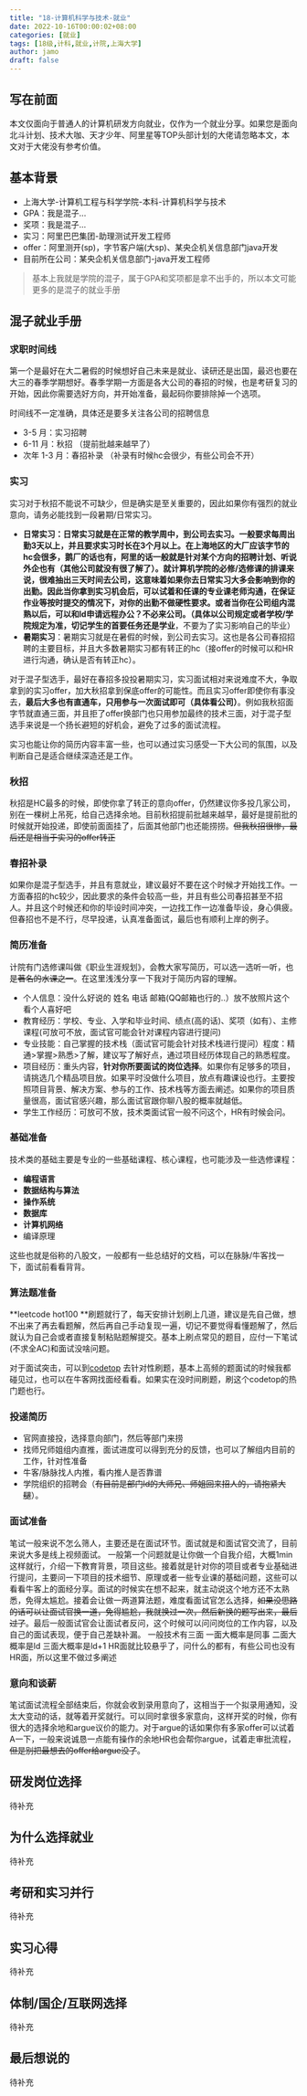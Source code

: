 ```yaml
---
title: "18-计算机科学与技术-就业"
date: 2022-10-16T00:00:02+08:00
categories: [就业]
tags: [18级,计科,就业,计院,上海大学]
author: jamo
draft: false
---
```



## 写在前面

本文仅面向于普通人的计算机研发方向就业，仅作为一个就业分享。如果您是面向北斗计划、技术大咖、天才少年、阿里星等TOP头部计划的大佬请忽略本文，本文对于大佬没有参考价值。

## 基本背景

- 上海大学-计算机工程与科学学院-本科-计算机科学与技术
- GPA：我是混子... 
- 奖项：我是混子... 
- 实习：阿里巴巴集团-助理测试开发工程师
- offer：阿里测开(sp)，字节客户端(大sp)、某央企机关信息部门java开发
- 目前所在公司：某央企机关信息部门-java开发工程师
> 基本上我就是学院的混子，属于GPA和奖项都是拿不出手的，所以本文可能更多的是混子的就业手册



## 混子就业手册
### 求职时间线

第一个是最好在大二暑假的时候想好自己未来是就业、读研还是出国，最迟也要在大三的春季学期想好。春季学期一方面是各大公司的春招的时候，也是考研复习的开始，因此你需要选好方向，并开始准备，最起码你要排除掉一个选项。

时间线不一定准确，具体还是要多关注各公司的招聘信息

- 3-5 月：实习招聘
- 6-11 月：秋招 （提前批越来越早了）
- 次年 1-3 月：春招补录 （补录有时候hc会很少，有些公司会不开）


### 实习
实习对于秋招不能说不可缺少，但是确实是至关重要的，因此如果你有强烈的就业意向，请务必能找到一段暑期/日常实习。

- **日常实习：**日常实习就是在正常的教学周中，到公司去实习。一般要求每周出勤3天以上，并且要求实习时长在3个月以上。**在上海地区的大厂应该字节的hc会很多，鹅厂的话也有，阿里的话一般就是针对某个方向的招聘计划、听说外企也有（其他公司就没有很了解了）**。就计算机学院的必修/选修课的排课来说，很难抽出三天时间去公司，这意味着如果你去日常实习大多会影响到你的出勤。因此当你拿到实习机会后，可以试着和任课的专业课老师沟通，在保证作业等按时提交的情况下，对你的出勤不做硬性要求。或者当你在公司组内混熟以后，可以和ld申请远程办公？不必来公司。（具体以公司规定或者学校/学院规定为准，切记**学生的首要任务还是学业**，不要为了实习影响自己的毕业）
- **暑期实习**：暑期实习就是在暑假的时候，到公司去实习。这也是各公司春招招聘的主要目标，并且大多数暑期实习都有转正的hc（接offer的时候可以和HR进行沟通，确认是否有转正hc）。

对于混子型选手，最好在春招多投投暑期实习，实习面试相对来说难度不大，争取拿到的实习offer，加大秋招拿到保底offer的可能性。而且实习offer即使你有事没去，**最后大多也有直通车，只用参与一次面试即可（具体看公司）**。例如我秋招面字节就直通三面，并且拒了offer换部门也只用参加最终的技术三面，对于混子型选手来说是一个扬长避短的好机会，避免了过多的面试流程。

实习也能让你的简历内容丰富一些，也可以通过实习感受一下大公司的氛围，以及判断自己是适合继续深造还是工作。

### 秋招
秋招是HC最多的时候，即使你拿了转正的意向offer，仍然建议你多投几家公司，别在一棵树上吊死，给自己选择余地。目前秋招提前批越来越早，最好是提前批的时候就开始投递，即使前面面挂了，后面其他部门也还能捞捞。~~但我秋招很惨，最后还是相当于实习的offer转正~~

### 春招补录
如果你是混子型选手，并且有意就业，建议最好不要在这个时候才开始找工作。一方面春招的hc较少，因此要求的条件会较高一些，并且有些公司春招甚至不招人。并且这个时候还和你的毕设时间冲突，一边找工作一边准备毕设，身心俱疲。但春招也不是不行，尽早投递，认真准备面试，最后也有顺利上岸的例子。


### 简历准备
计院有门选修课叫做《职业生涯规划》，会教大家写简历，可以选一选听一听，也是~~著名的水课之一~~。在这里浅浅分享一下我对于简历内容的理解。

- 个人信息：没什么好说的 姓名 电话 邮箱(QQ邮箱也行的..）放不放照片这个看个人喜好吧
- 教育经历：学校、专业、入学和毕业时间、绩点(高的话)、奖项（如有）、主修课程(可放可不放，面试官可能会针对课程内容进行提问)
- 专业技能：自己掌握的技术栈（面试官可能会针对技术栈进行提问）程度：精通>掌握>熟悉>了解，建议写了解好点，通过项目经历体现自己的熟悉程度。
- 项目经历：重头内容，**针对你所要面试的岗位选择**。如果你有足够多的项目，请挑选几个精品项目放。如果平时没做什么项目，放点有趣课设也行。主要按照项目背景、解决方案、参与的工作、技术栈等方面去阐述。如果你的项目质量很高，面试官感兴趣，那么面试官跟你聊八股的概率就越低。
- 学生工作经历：可放可不放，技术类面试官一般不问这个，HR有时候会问。

### 基础准备
技术类的基础主要是专业的一些基础课程、核心课程，也可能涉及一些选修课程：

- **编程语言**
- **数据结构与算法**
- **操作系统**
- **数据库**
- **计算机网络**
- 编译原理

这些也就是俗称的八股文，一般都有一些总结好的文档，可以在脉脉/牛客找一下，面试前看看背背。

### 算法题准备

**leetcode hot100 **刷题就行了，每天安排计划刷上几道，建议是先自己做，想不出来了再去看题解，然后再自己手动复现一遍，切记不要觉得看懂题解了，然后就认为自己会或者直接复制粘贴题解提交。基本上刷点常见的题目，应付一下笔试(不求全AC)和面试没啥问题。

对于面试突击，可以到[codetop](https://codetop.cc/home) 去针对性刷题，基本上高频的题面试的时候我都碰见过，也可以在牛客网找面经看看。如果实在没时间刷题，刷这个codetop的热门题也行。

### 投递简历

- 官网直接投，选择意向部门，然后等部门来捞
- 找师兄师姐组内直推，面试进度可以得到充分的反馈，也可以了解组内目前的工作，针对性准备
- 牛客/脉脉找人内推，看内推人是否靠谱
- 学院组织的招聘会（~~有目前是部门ld的大师兄、师姐回来招人的，请抱紧大腿~~）。

### 面试准备
笔试一般来说不怎么筛人，主要还是在面试环节。面试就是和面试官交流了，目前来说大多是线上视频面试。
一般第一个问题就是让你做一个自我介绍，大概1min这样就行，介绍一下教育背景，项目这些。接着就是针对你的项目或者专业基础进行提问，主要问一下项目的技术细节、原理或者一些专业课的基础问题，这些可以看看牛客上的面经分享。面试的时候实在想不起来，就主动说这个地方还不太熟悉，免得太尴尬。接着会让做一两道算法题，难度看面试官怎么选择，~~如果没思路的话可以让面试官换一道，免得尴尬，我就换过一次，然后新换的题写出来，最后过了~~。最后一般面试官会让面试者反问，这个时候可以问问岗位的工作内容，以及自己的面试表现，便于自己差缺补漏。
一般技术有三面 一面大概率是同事 二面大概率是ld 三面大概率是ld+1
HR面就比较悬乎了，问什么的都有，有些公司也没有HR面，所以这里不做过多阐述

### 意向和谈薪
笔试面试流程全部结束后，你就会收到录用意向了，这相当于一个拟录用通知，没太大变动的话，就等着开奖就行。可以同时拿很多家意向，这样开奖的时候，你有很大的选择余地和argue议价的能力。对于argue的话如果你有多家offer可以试着A一下，一般来说诚恳一点能有操作的余地HR也会帮你argue，试着走审批流程，~~但是别把最想去的offer给argue没了~~。


## 研发岗位选择
待补充
## 为什么选择就业
待补充
## 考研和实习并行
待补充
## 实习心得
待补充
## 体制/国企/互联网选择
待补充
## 最后想说的
待补充


### 

### 

